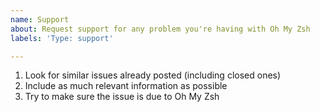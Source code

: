 ```yaml
---
name: Support
about: Request support for any problem you're having with Oh My Zsh
labels: 'Type: support'

---
```


1. Look for similar issues already posted (including closed ones)
2. Include as much relevant information as possible
3. Try to make sure the issue is due to Oh My Zsh
